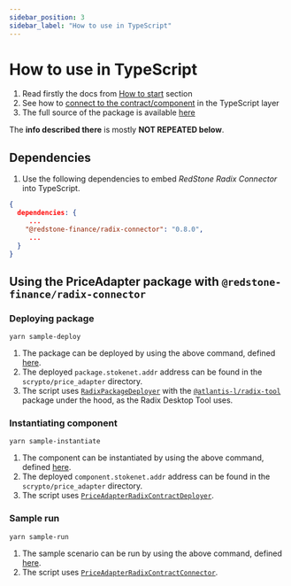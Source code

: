 ```yaml
---
sidebar_position: 3
sidebar_label: "How to use in TypeScript"
---
```


# How to use in TypeScript

1. Read firstly the docs from [How to start](../) section
2. See how to [connect to the contract/component](https://github.com/redstone-finance/redstone-oracles-monorepo/tree/main/packages/radix-connector#-connecting-to-the-contract) in the TypeScript layer
3. The full source of the package is available [here](https://github.com/redstone-finance/redstone-oracles-monorepo/tree/main/packages/radix-connector/src)

The **info described there** is mostly **NOT REPEATED below**.

## Dependencies

1. Use the following dependencies to embed _RedStone Radix Connector_ into TypeScript.

```json
{
  dependencies: {
     ...
    "@redstone-finance/radix-connector": "0.8.0",
     ...
  }
}
```

## Using the PriceAdapter package with `@redstone-finance/radix-connector`

### Deploying package

```shell
yarn sample-deploy
```

1. The package can be deployed by using the above command, defined [here](https://github.com/redstone-finance/redstone-oracles-monorepo/blob/main/packages/radix-connector/scripts/sample_deploy.ts).
2. The deployed `package.stokenet.addr` address can be found in the `scrypto/price_adapter` directory.
3. The script uses [`RadixPackageDeployer`](https://github.com/redstone-finance/redstone-oracles-monorepo/blob/main/packages/radix-connector/scripts/RadixPackageDeployer.ts)
   with the [`@atlantis-l/radix-tool`](https://github.com/atlantis-l/Radix-Desktop-Tool) package under the hood,
   as the Radix Desktop Tool uses.

### Instantiating component

```shell
yarn sample-instantiate
```

1. The component can be instantiated by using the above command, defined [here](https://github.com/redstone-finance/redstone-oracles-monorepo/blob/main/packages/radix-connector/scripts/sample_instantiate_price_adapter.ts).
2. The deployed `component.stokenet.addr` address can be found in the `scrypto/price_adapter` directory.
3. The script uses [`PriceAdapterRadixContractDeployer`](https://github.com/redstone-finance/redstone-oracles-monorepo/blob/main/packages/radix-connector/src/contracts/price_adapter/PriceAdapterRadixContractDeployer.ts).

### Sample run

```shell
yarn sample-run
```

1. The sample scenario can be run by using the above command, defined [here](https://github.com/redstone-finance/redstone-oracles-monorepo/blob/main/packages/radix-connector/scripts/sample_run.ts).
2. The script uses [`PriceAdapterRadixContractConnector`](https://github.com/redstone-finance/redstone-oracles-monorepo/blob/main/packages/radix-connector//src/contracts/price_adapter/PriceAdapterRadixContractConnector.ts).
